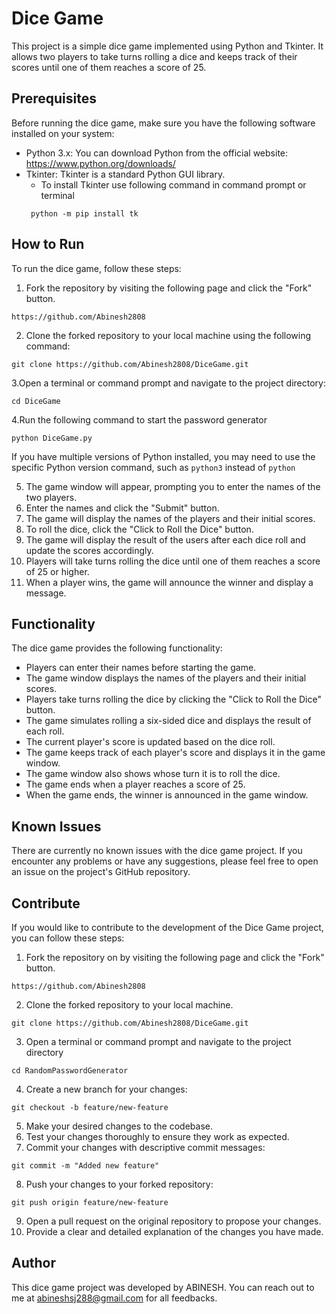 # Dice Game #
This project is a simple dice game implemented using Python and Tkinter. It allows two players to take turns rolling a dice 
and keeps track of their scores until one of them reaches a score of 25.

## Prerequisites ##
Before running the dice game, make sure you have the following software installed on your system:

- Python 3.x: You can download Python from the official website: https://www.python.org/downloads/
- Tkinter: Tkinter is a standard Python GUI library. 
	- To install Tkinter use following command in command prompt or terminal
   ```
    python -m pip install tk
   ```
   
## How to Run ##
To run the dice game, follow these steps:

1. Fork the repository by visiting the following page and click the "Fork" button.
```
https://github.com/Abinesh2808
```
2. Clone the forked repository to your local machine using the following command:
```
git clone https://github.com/Abinesh2808/DiceGame.git
```
3.Open a terminal or command prompt and navigate to the project directory:
```
cd DiceGame
```
4.Run the following command to start the password generator
```
python DiceGame.py
```
If you have multiple versions of Python installed, you may need to use the specific Python version command, such as `python3` instead of `python`

5. The game window will appear, prompting you to enter the names of the two players.
6. Enter the names and click the "Submit" button.
7. The game will display the names of the players and their initial scores.
8. To roll the dice, click the "Click to Roll the Dice" button.
9. The game will display the result of the users after each dice roll and update the scores accordingly.
10. Players will take turns rolling the dice until one of them reaches a score of 25 or higher.
11. When a player wins, the game will announce the winner and display a message.

## Functionality ##
The dice game provides the following functionality:
- Players can enter their names before starting the game.
- The game window displays the names of the players and their initial scores.
- Players take turns rolling the dice by clicking the "Click to Roll the Dice" button.
- The game simulates rolling a six-sided dice and displays the result of each roll.
- The current player's score is updated based on the dice roll.
- The game keeps track of each player's score and displays it in the game window.
- The game window also shows whose turn it is to roll the dice.
- The game ends when a player reaches a score of 25.
- When the game ends, the winner is announced in the game window.

## Known Issues ##
There are currently no known issues with the dice game project. If you encounter any problems or have any suggestions, 
please feel free to open an issue on the project's GitHub repository.

## Contribute ##
If you would like to contribute to the development of the Dice Game project, you can follow these steps:
1) Fork the repository on by visiting the following page and click the "Fork" button.
```
https://github.com/Abinesh2808
```
2) Clone the forked repository to your local machine.
```
git clone https://github.com/Abinesh2808/DiceGame.git
```
3. Open a terminal or command prompt and navigate to the project directory
```
cd RandomPasswordGenerator
```
4. Create a new branch for your changes:
```
git checkout -b feature/new-feature
```
5. Make your desired changes to the codebase.
6. Test your changes thoroughly to ensure they work as expected.
7. Commit your changes with descriptive commit messages:
```
git commit -m "Added new feature"
```
8. Push your changes to your forked repository:
```
git push origin feature/new-feature
```
9. Open a pull request on the original repository to propose your changes.
10. Provide a clear and detailed explanation of the changes you have made.

## Author ##
This dice game project was developed by ABINESH. You can reach out to me at abineshsj288@gmail.com for all feedbacks.


